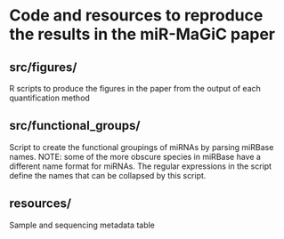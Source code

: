 # Code and resources to reproduce the results in the miR-MaGiC paper

## src/figures/

R scripts to produce the figures in the paper from the output of each quantification method

## src/functional_groups/

Script to create the functional groupings of miRNAs by parsing miRBase names. NOTE: some of the more obscure species in miRBase have a different name format for miRNAs. The regular expressions in the script define the names that can be collapsed by this script.

## resources/

Sample and sequencing metadata table


